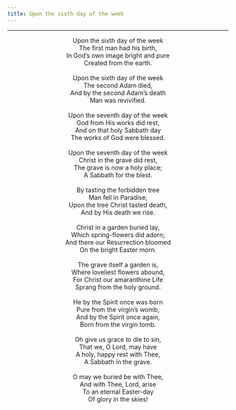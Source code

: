 ```yaml
---
title: Upon the sixth day of the week
---
```


---
<center>
Upon the sixth day of the week<br/>
The first man had his birth,<br/>
In God’s own image bright and pure<br/>
Created from the earth.<br/>
<br/>
Upon the sixth day of the week<br/>
The second Adam died,<br/>
And by the second Adam’s death<br/>
Man was revivified.<br/>
<br/>
Upon the seventh day of the week<br/>
God from His works did rest,<br/>
And on that holy Sabbath day<br/>
The works of God were blessed.<br/>
<br/>
Upon the seventh day of the week<br/>
Christ in the grave did rest,<br/>
The grave is now a holy place;<br/>
A Sabbath for the blest.<br/>
<br/>
By tasting the forbidden tree<br/>
Man fell in Paradise;<br/>
Upon the tree Christ tasted death,<br/>
And by His death we rise.<br/>
<br/>
Christ in a garden buried lay,<br/>
Which spring-flowers did adorn;<br/>
And there our Resurrection bloomed<br/>
On the bright Easter morn.<br/>
<br/>
The grave itself a garden is,<br/>
Where loveliest flowers abound,<br/>
For Christ our amaranthine Life<br/>
Sprang from the holy ground.<br/>
<br/>
He by the Spirit once was born<br/>
Pure from the virgin’s womb,<br/>
And by the Spirit once again,<br/>
Born from the virgin tomb.<br/>
<br/>
Oh give us grace to die to sin,<br/>
That we, O Lord, may have<br/>
A holy, happy rest with Thee,<br/>
A Sabbath in the grave.<br/>
<br/>
O may we buried be with Thee,<br/>
And with Thee, Lord, arise<br/>
To an eternal Easter-day<br/>
Of glory in the skies!
</center>